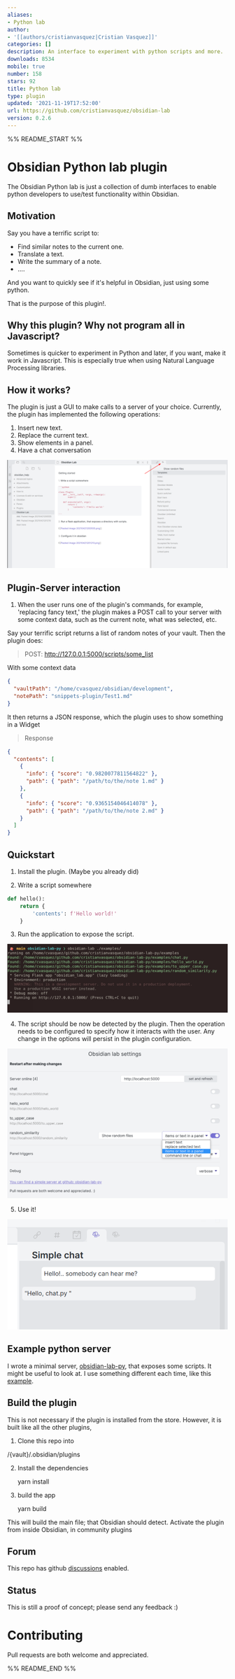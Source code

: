 ```yaml
---
aliases:
- Python lab
author:
- '[[authors/cristianvasquez|Cristian Vasquez]]'
categories: []
description: An interface to experiment with python scripts and more.
downloads: 8534
mobile: true
number: 158
stars: 92
title: Python lab
type: plugin
updated: '2021-11-19T17:52:00'
url: https://github.com/cristianvasquez/obsidian-lab
version: 0.2.6
---
```


%% README_START %%

# Obsidian Python lab plugin

The Obsidian Python lab is just a collection of dumb interfaces to enable python developers to use/test functionality within Obsidian.

## Motivation

Say you have a terrific script to:

-   Find similar notes to the current one.
-   Translate a text.
-   Write the summary of a note.
-   ....

And you want to quickly see if it's helpful in Obsidian, just using some python.

That is the purpose of this plugin!. 

## Why this plugin? Why not program all in Javascript?

Sometimes is quicker to experiment in Python and later, if you want, make it work in Javascript. This is especially true when using Natural Language Processing libraries.

## How it works?

The plugin is just a GUI to make calls to a server of your choice. Currently, the plugin has implemented the following
 operations:

1.  Insert new text.
2.  Replace the current text.
3.  Show elements in a panel.
4.  Have a chat conversation

![Use it](https://raw.githubusercontent.com/cristianvasquez/obsidian-lab/HEAD/docs/use.png)

## Plugin-Server interaction

1. When the user runs one of the plugin's commands, for example, 'replacing fancy text,' the plugin makes a POST call to your server with some context data, such as the current note, what was selected, etc. 

Say your terrific script returns a list of random notes of your vault. Then the plugin does:

> POST: <http://127.0.0.1:5000/scripts/some_list>

With some context data

```json
{
  "vaultPath": "/home/cvasquez/obsidian/development",
  "notePath": "snippets-plugin/Test1.md"
}
```

It then returns a JSON response, which the plugin uses to show something in a Widget

> Response

```json
{
  "contents": [
    {
      "info": { "score": "0.9820077811564822" },
      "path": { "path": "/path/to/the/note 1.md" }
    },
    {
      "info": { "score": "0.9365154046414078" },
      "path": { "path": "/path/to/the/note 2.md" }
    }
  ]
}
```

## Quickstart

1.  Install the plugin. (Maybe you already did)

2.  Write a script somewhere

```python
def hello():
    return {
        'contents': f'Hello world!'
    }
```

3.  Run the application to expose the script. 

![Server](https://raw.githubusercontent.com/cristianvasquez/obsidian-lab/HEAD/docs/server.png)

4.  The script should be now be detected by the plugin. Then the operation needs to be configured to specify how it interacts with the user. Any change in the options will persist in the plugin configuration. 

![Options](https://raw.githubusercontent.com/cristianvasquez/obsidian-lab/HEAD/docs/configure.png)

5.  Use it!

![Example widget](https://raw.githubusercontent.com/cristianvasquez/obsidian-lab/HEAD/docs/chat.png)

## Example python server

I wrote a minimal server,  [obsidian-lab-py](https://github.com/cristianvasquez/obsidian-lab-py), that exposes some scripts. It might be useful to look at. I use something different each time, like this [example](https://gist.github.com/cristianvasquez/6b8a13d6452b7600a64b4e554939e052).

## Build the plugin

This is not necessary if the plugin is installed from the store. However, it is built like all the other plugins,

1.  Clone this repo into

/{vault}/.obsidian/plugins

2.  Install the dependencies

    yarn install

3.  build the app

    yarn build

This will build the main file; that Obsidian should detect. Activate the plugin from inside Obsidian, in community plugins

## Forum

This repo has github [discussions](https://github.com/cristianvasquez/obsidian-lab/discussions) enabled.

## Status

This is still a proof of concept; please send any feedback :)

# Contributing

Pull requests are both welcome and appreciated.


%% README_END %%